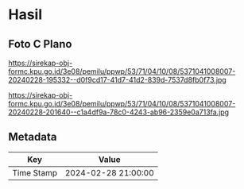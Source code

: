 # Hasil

## Foto C Plano

https://sirekap-obj-formc.kpu.go.id/3e08/pemilu/ppwp/53/71/04/10/08/5371041008007-20240228-195332--d0f9cd17-41d7-41d2-839d-7537d8fb0f73.jpg

https://sirekap-obj-formc.kpu.go.id/3e08/pemilu/ppwp/53/71/04/10/08/5371041008007-20240228-201640--c1a4df9a-78c0-4243-ab96-2359e0a713fa.jpg


## Metadata

| Key        | Value               |
| ---------- | ------------------- |
| Time Stamp | 2024-02-28 21:00:00 |



